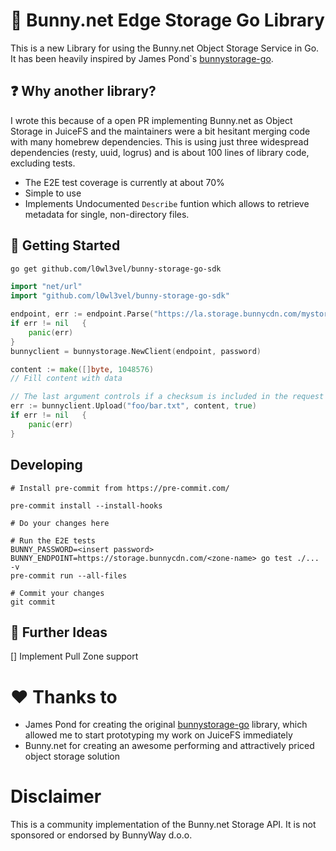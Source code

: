 # 🐇 Bunny.net Edge Storage Go Library

This is a new Library for using the Bunny.net Object Storage Service in Go. It has been heavily inspired by James Pond`s [bunnystorage-go](https://sr.ht/~jamesponddotco/bunnystorage-go/).


## ❓ Why another library?

I wrote this because of a open PR implementing Bunny.net as Object Storage in JuiceFS and the maintainers were a bit hesitant merging code with many homebrew dependencies. This is using just three widespread dependencies (resty, uuid, logrus) and is about 100 lines of library code, excluding tests.

- The E2E test coverage is currently at about 70%
- Simple to use
- Implements Undocumented `Describe` funtion which allows to retrieve metadata for single, non-directory files.


## 🦾 Getting Started

```bash
go get github.com/l0wl3vel/bunny-storage-go-sdk
```

```go
import "net/url"
import "github.com/l0wl3vel/bunny-storage-go-sdk"

endpoint, err := endpoint.Parse("https://la.storage.bunnycdn.com/mystoragezone/")
if err != nil	{
    panic(err)
}
bunnyclient = bunnystorage.NewClient(endpoint, password)

content := make([]byte, 1048576)
// Fill content with data

// The last argument controls if a checksum is included in the request
err := bunnyclient.Upload("foo/bar.txt", content, true)
if err != nil 	{
	panic(err)
}

```

## Developing

```
# Install pre-commit from https://pre-commit.com/

pre-commit install --install-hooks

# Do your changes here

# Run the E2E tests
BUNNY_PASSWORD=<insert password> BUNNY_ENDPOINT=https://storage.bunnycdn.com/<zone-name> go test ./... -v
pre-commit run --all-files

# Commit your changes
git commit
```

## 🤔 Further Ideas

[] Implement Pull Zone support


# ❤️ Thanks to

- James Pond for creating the original [bunnystorage-go](https://sr.ht/~jamesponddotco/bunnystorage-go/) library, which allowed me to start prototyping my work on JuiceFS immediately
- Bunny.net for creating an awesome performing and attractively priced object storage solution

# Disclaimer

This is a community implementation of the Bunny.net Storage API. It is not sponsored or endorsed by BunnyWay d.o.o.
